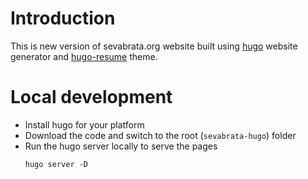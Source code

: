 # Introduction
This is new version of sevabrata.org website built using [hugo](https://gohugo.io) website generator and [hugo-resume](https://github.com/eddiewebb/hugo-resume) theme.

# Local development

- Install hugo for your platform
- Download the code and switch to the root (`sevabrata-hugo`) folder
- Run the hugo server locally to serve the pages 
  ```
  hugo server -D
  ```
